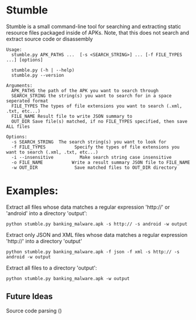 # Stumble
Stumble is a small command-line tool for searching and extracting static resource files packaged inside of APKs.  Note, that this does not search and extract source code or disassembly

```
Usage:
  stumble.py APK_PATHS ...  [-s <SEARCH_STRING>] ... [-f FILE_TYPES ...] [options]

  stumble.py (-h | --help)
  stumble.py --version

Arguments:
  APK_PATHS the path of the APK you want to search through
  SEARCH_STRING the string(s) you want to search for in a space seperated format
  FILE_TYPES The types of file extensions you want to search (.xml, .txt, etc...)
  FILE_NAME Result file to write JSON summary to
  OUT_DIR Save file(s) matched, if no FILE_TYPES specified, then save ALL files

Options:
  -s SEARCH_STRING  The search string(s) you want to look for
  -f FILE_TYPES           Specify the types of file extensions you want to search (.xml, .txt, etc...)
  -i --insensitive          Make search string case insensitive
  -o FILE_NAME           Write a result summary JSON file to FILE_NAME
  -w OUT_DIR              Save matched files to OUT_DIR directory
  ```
  
  
  
# Examples:
Extract all files whose data matches a regular expression 'http://' or 'android' into a directory 'output':

```
python stumble.py banking_malware.apk -s http:// -s android -w output
```

Extract only JSON and XML files whose data matches a regular expression 'http://' into a directory 'output'

```
python stumble.py banking_malware.apk -f json -f xml -s http:// -s android -w output
```

Extract all files to a directory 'output':

```
python stumble.py banking_malware.apk -w output
```


## Future Ideas
Source code parsing ()